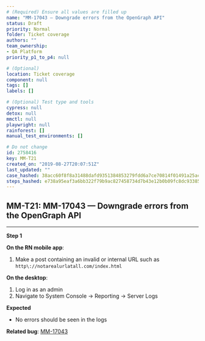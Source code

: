 ```yaml
---
# (Required) Ensure all values are filled up
name: "MM-17043 — Downgrade errors from the OpenGraph API"
status: Draft
priority: Normal
folder: Ticket coverage
authors: ""
team_ownership: 
- QA Platform
priority_p1_to_p4: null

# (Optional)
location: Ticket coverage
component: null
tags: []
labels: []

# (Optional) Test type and tools
cypress: null
detox: null
mmctl: null
playwright: null
rainforest: []
manual_test_environments: []

# Do not change
id: 2758416
key: MM-T21
created_on: "2019-08-27T20:07:51Z"
last_updated: ""
case_hashed: 38acc60f8f8a31488dafd9351384853279fdd6a7ce70814f01491a25acdc2510256c803964869527546d7001a3d94280
steps_hashed: e738a95eaf3a6bb322f79b9ac827458734d7b43e12b0b09fc8dc9338571f99f4fc6ba80a7956e799c0df98bdc56245a5
---
```


<!-- (Auto-generated) Based on frontmatter's "key" and "name" -->

## MM-T21: MM-17043 — Downgrade errors from the OpenGraph API

---

**Step 1**

**On the RN mobile app**:

1. Make a post containing an invalid or internal URL such as `http\://notarealurlatall.com/index.html`

**On the desktop**:

1. Log in as an admin
2. Navigate to System Console → Reporting → Server Logs

**Expected**

- No errors should be seen in the logs

**Related bug**: [MM-17043](https://mattermost.atlassian.net/browse/MM-17043)
